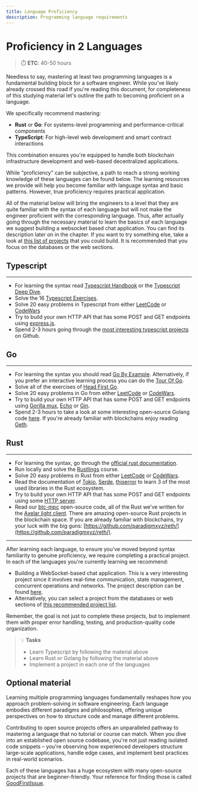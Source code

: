 ```yaml
---
title: Language Proficiency
description: Programming language requirements
---
```


# Proficiency in 2 Languages

> ⏱️ **ETC**: 40-50 hours


Needless to say, mastering at least two programming languages is a fundamental building block for a software engineer. While you've likely already crossed this road if you're reading this document, for completeness of this studying material let's outline the path to becoming proficient on a language.

We specifically recommend mastering:

* **Rust** or **Go**: For systems-level programming and performance-critical components
* **TypeScript**: For high-level web development and smart contract interactions

This combination ensures you're equipped to handle both blockchain infrastructure development and web-based decentralized applications.

While "proficiency" can be subjective, a path to reach a strong working knowledge of these languages can be found below. The learning resources we provide will help you become familiar with language syntax and basic patterns. However, true proficiency requires practical application.

All of the material below will bring the engineers to a level that they are quite familiar with the syntax of each language but will not make the engineer proficient with the corresponding language. Thus, after actually going through the necessary material to learn the basics of each language we suggest building a websocket based chat application. You can find its description later on in the chapter. If you want to try something else, take a look at [this list of projects](https://github.com/karan/Projects#databases) that you could build. It is recommended that you focus on the databases or the web sections.

## Typescript

***

* For learning the syntax read [Typescript Handbook](https://www.typescriptlang.org/docs/handbook/intro.html) or the [Typescript Deep Dive](https://basarat.gitbook.io/typescript/type-system).
* Solve the 16 [Typescript Exercises](https://typescript-exercises.github.io/).
* Solve 20 easy problems in Typescript from either [LeetCode](https://leetcode.com/) or [CodeWars](https://www.codewars.com/)
* Try to build your own HTTP API that has some POST and GET endpoints using [express.js](https://expressjs.com/).
* Spend 2-3 hours going through the [most interesting typescript projects](https://github.com/EvanLi/Github-Ranking/blob/master/Top100/TypeScript.md) on Github.

## Go

***

* For learning the syntax you should read [Go By Example](https://gobyexample.com/). Alternatively, if you prefer an interactive learning process you can do the [Tour Of Go](https://go.dev/tour/welcome).
* Solve all of the exercises of [Head First Go](https://headfirstgo.com/).
* Solve 20 easy problems in Go from either [LeetCode](https://leetcode.com/) or [CodeWars](https://www.codewars.com/).
* Try to build your own HTTP API that has some POST and GET endpoints using [Gorilla mux](https://github.com/gorilla/mux), [Echo](https://echo.labstack.com/) or [Gin](https://github.com/gin-gonic/gin).
* Spend 2-3 hours to take a look at some interesting open-source Golang code [here](https://www.reddit.com/r/golang/comments/xeytlo/what_is_the_coolest_go_open_source_projects_you/). If you're already familiar with blockchains enjoy reading [Geth](https://github.com/ethereum/go-ethereum/).

## Rust

***

* For learning the syntax, go through the [official rust documentation](https://doc.rust-lang.org/rust-by-example/).
* Run locally and solve the [Rustlings](https://github.com/rust-lang/rustlings) course.
* Solve 20 easy problems in Rust from either [LeetCode](https://leetcode.com/) or [CodeWars](https://www.codewars.com/).
* Read the documentation of [Tokio](https://tokio.rs/), [Serde](https://serde.rs/), [thiserror](https://lib.rs/crates/thiserror) to learn 3 of the most used libraries in the Rust ecosystem.
* Try to build your own HTTP API that has some POST and GET endpoints using some [HTTP server](https://lib.rs/web-programming/http-server).
* Read our [btc-mpc](https://github.com/commonprefix/btc-mpc/) open-source code, all of the Rust we've written for the [Axelar light client](https://github.com/commonprefix/axelar-light-client). There are amazing open-source Rust projects in the blockchain space. If you are already familiar with blockchains, try your luck with the big guns: [https://github.com/paradigmxyz/reth/](https://github.com/paradigmxyz/reth/).

***

After learning each language, to ensure you've moved beyond syntax familiarity to genuine proficiency, we require completing a practical project. In each of the languages you're currently learning we recommend:&#x20;

* Building a WebSocket-based chat application. This is a very interesting project since it involves real-time communication, state management, concurrent operations and networks. The project description can be found [here](/prerequisites/chat-application-exercise).
* Alternatively, you can select a project from the databases or web sections of [this recommended project list](https://github.com/karan/Projects#databases).&#x20;

Remember, the goal is not just to complete these projects, but to implement them with proper error handling, testing, and production-quality code organization.&#x20;

> 💡 **Tasks**
> * Learn Typescript by following the material above
> * Learn Rust or Golang by following the material above
> * Implement a project in each one of the languages

## Optional material

Learning multiple programming languages fundamentally reshapes how you approach problem-solving in software engineering. Each language embodies different paradigms and philosophies, offering unique perspectives on how to structure code and manage different problems.&#x20;

Contributing to open source projects offers an unparalleled pathway to mastering a language that no tutorial or course can match. When you dive into an established open source codebase, you're not just reading isolated code snippets – you're observing how experienced developers structure large-scale applications, handle edge cases, and implement best practices in real-world scenarios.

Each of these languages has a huge ecosystem with many open-source projects that are beginner-friendly. Your reference for finding those is called [GoodFirstIssue](https://goodfirstissue.dev/language/rust). 